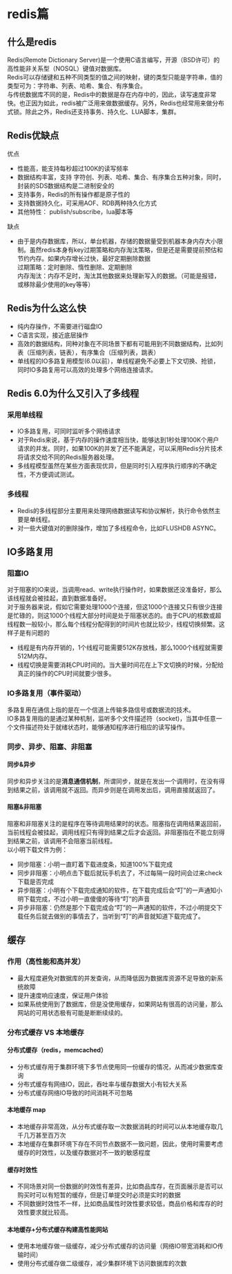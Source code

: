 # redis篇

## 什么是redis
Redis(Remote Dictionary Server)是一个使用C语言编写，开源（BSD许可）的高性能非关系型（NOSQL）键值对数据库。\
Redis可以存储键和五种不同类型的值之间的映射，键的类型只能是字符串，值的类型可为：字符串、列表、哈希、集合、有序集合。\
与传统数据库不同的是，Redis中的数据是存在内存中的，因此，读写速度非常快。也正因为如此，redis被广泛用来做数据缓存。另外，Redis也经常用来做分布式锁。除此之外，Redis还支持事务、持久化、LUA脚本，集群。

## Redis优缺点
优点
* 性能高，能支持每秒超过100K的读写频率
* 数据结构丰富，支持 字符创、列表、哈希、集合、有序集合五种对象，同时，封装的SDS数据结构是二进制安全的
* 支持事务，Redis的所有操作都是原子性的
* 支持数据持久化，可采用AOF、RDB两种持久化方式
* 其他特性： publish/subscribe，lua脚本等

缺点
* 由于是内存数据库，所以，单台机器，存储的数据量受到机器本身内存大小限制。虽然redis本身有key过期策略和内存淘汰策略，但是还是需要提前预估和节约内存。如果内存增长过快，最好定期删除数据\
过期策略：定时删除、惰性删除、定期删除\
内存淘汰：内存不足时，淘汰其他数据来处理新写入的数据。（可能是报错，或移除最少使用的key等等）
  
## Redis为什么这么快
* 纯内存操作，不需要进行磁盘IO
* C语言实现，接近底层操作
* 高效的数据结构，同种对象在不同场景下都有可能用到不同数据结构，比如列表（压缩列表，链表），有序集合（压缩列表，跳表）
* 单线程的IO多路复用模型(6.0以前），单线程避免不必要上下文切换、抢锁，同时IO多路复用可以高效的处理多个网络连接请求。

## Redis 6.0为什么又引入了多线程

### 采用单线程
* IO多路复用，可同时监听多个网络请求
* 对于Redis来说，基于内存的操作速度相当快，能够达到1秒处理100K个用户请求的并发。同时，如果100K的并发了还不能满足，可以采用Redis分片技术将请求交给不同的Redis服务器处理。
* 多线程模型虽然在某些方面表现优异，但是同时引入程序执行顺序的不确定性，不方便调试测试。

### 多线程
* Redis的多线程部分主要用来处理网络数据读写和协议解析，执行命令依然主要是单线程。
* 对一些大键值对的删除操作，增加了多线程命令，比如FLUSHDB ASYNC。

## IO多路复用
### 阻塞IO
对于阻塞的IO来说，当调用read、write执行操作时，如果数据还没准备好，那么该线程就会被挂起，直到数据准备好。\
对于服务器来说，假如它需要处理1000个连接，但这1000个连接又只有很少连接是忙碌的，则这1000个线程大部分时间是处于阻塞状态的。由于CPU的核数或超线程数一般较小，那么每个线程分配得到的时间片也就比较少，线程切换频繁。这样子是有问题的
* 线程是有内存开销的，1个线程可能需要512K存放栈，那么1000个线程就需要512M内存。
* 线程切换是需要消耗CPU时间的。当大量时间花在上下文切换的时候，分配给真正的操作的CPU时间就要少很多。

### IO多路复用（事件驱动）
多路复用在通信上指的是在一个信道上传输多路信号或数据流的技术。\
IO多路复用指的是通过某种机制，监听多个文件描述符（socket)，当其中任意一个文件描述符处于就绪状态时，能够通知程序进行相应的读写操作。

### 同步、异步、阻塞、非阻塞
#### 同步&异步
同步和异步关注的是**消息通信机制**，所谓同步，就是在发出一个调用时，在没有得到结果之前，该调用就不返回。而异步则是在调用发出后，调用直接就返回了。
#### 阻塞&非阻塞
阻塞和非阻塞关注的是程序在等待调用结果时的状态。阻塞指在调用结果返回前，当前线程会被挂起，调用线程只有得到结果之后才会返回。非阻塞指在不能立刻得到结果之前，该调用不会阻塞当前线程。\
以小明下载文件为例：
* 同步阻塞：小明一直盯着下载进度条，知道100%下载完成
* 同步非阻塞：小明点击下载后就玩手机去了，不过每隔一段时间会过来check下载是否完成
* 异步阻塞：小明有个下载完成通知的软件，在下载完成后会“叮”的一声通知小明下载完成，不过小明一直傻傻的等待“叮”的声音
* 异步非阻塞：仍然是那个下载完成会“叮”的一声通知的软件，不过小明提交下载任务后就去做别的事情去了，当听到“叮”的声音就知道下载完成了。

## 缓存
### 作用（高性能和高并发）
* 最大程度避免对数据库的并发查询，从而降低因为数据库资源不足导致的新系统故障
* 提升速度响应速度，保证用户体验
* 如果系统使用到了数据库，但是没使用缓存，如果网站有很高的访问量，那么网站的可用状态极有可能是断断续续的。
### 分布式缓存 VS 本地缓存
#### 分布式缓存（redis，memcached）
* 分布式缓存用于集群环境下多节点使用同一份缓存的情况，从而减少数据库查询
* 分布式缓存有网络IO，因此，吞吐率与缓存数据大小有较大关系
* 分布式缓存网络IO导致的时间消耗不可忽略

#### 本地缓存 map
* 本地缓存非常高效，从分布式缓存取一次数据消耗的时间可以从本地缓存取几千几万甚至百万次
* 本地缓存在集群环境下存在不同节点数据不一致问题，因此，使用时需要考虑缓存的时效性，以及缓存数据对不一致的敏感程度

#### 缓存时效性
* 不同场景对同一份数据的时效性有差异，比如商品库存，在页面展示是否可以购买时可以有短暂的缓存，但是订单提交时必须是实时的数据
* 不同数据时效性不一样，比如商品属性时效性要求较低，商品价格和库存的时效性要求就比较高。

#### 本地缓存+分布式缓存构建高性能网站
* 使用本地缓存做一级缓存，减少分布式缓存的访问量（网络IO带宽消耗和IO传输时间）
* 使用分布式缓存做二级缓存，减少集群环境下访问数据库的次数




